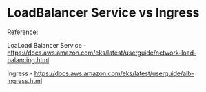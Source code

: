 # LoadBalancer Service vs Ingress

Reference:

LoaLoad Balancer Service - https://docs.aws.amazon.com/eks/latest/userguide/network-load-balancing.html

Ingress - https://docs.aws.amazon.com/eks/latest/userguide/alb-ingress.html